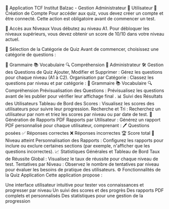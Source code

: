 🎉 Application TCF Institut Balzac - Gestion Administrateur
👤 Utilisateur
🔑 Création de Compte
Pour accéder aux quiz, vous devez créer un compte et être connecté. Cette action est obligatoire avant de commencer un test.

🎯 Accès aux Niveaux
Vous débutez au niveau A1. Pour débloquer les niveaux supérieurs, vous devez obtenir un score de 10/10 dans votre niveau actuel.

📝 Sélection de la Catégorie de Quiz
Avant de commencer, choisissez une catégorie de questions :

📘 Grammaire
📚 Vocabulaire
🔍 Compréhension
🔑 Administrateur
🛠 Gestion des Questions de Quiz
Ajouter, Modifier et Supprimer : Gérez les questions pour chaque niveau (A1 à C2).
Organisation par Catégorie : Classez les questions par niveau et par catégorie :
📘 Grammaire
📚 Vocabulaire
🔍 Compréhension
Prévisualisation des Questions : Prévisualisez les questions avant de les publier pour vérifier leur affichage final .
📊 Suivi des Résultats des Utilisateurs
Tableau de Bord des Scores : Visualisez les scores des utilisateurs pour suivre leur progression.
Recherche et Tri : Recherchez un utilisateur par nom et triez les scores par niveau ou par date de test.
📄 Génération de Rapports PDF
Rapports par Utilisateur : Générez un rapport PDF personnalisé pour chaque utilisateur, comprenant :
🖊 Questions posées
✅ Réponses correctes
❌ Réponses incorrectes
🏆 Score total
🌟 Niveau atteint
Personnalisation des Rapports : Configurez les rapports pour inclure ou exclure certaines sections (par exemple, n'afficher que les questions incorrectes).
📈 Statistiques Générales et Tableau de Bord
Taux de Réussite Global : Visualisez le taux de réussite pour chaque niveau de test.
Tentatives par Niveau : Observez le nombre de tentatives par niveau pour évaluer les besoins de pratique des utilisateurs.
⚙️ Fonctionnalités de la Quiz Application
Cette application propose :

Une interface utilisateur intuitive pour tester vos connaissances et progresser par niveau
Un suivi des scores et des progrès
Des rapports PDF complets et personnalisés
Des statistiques pour une gestion de la progression
